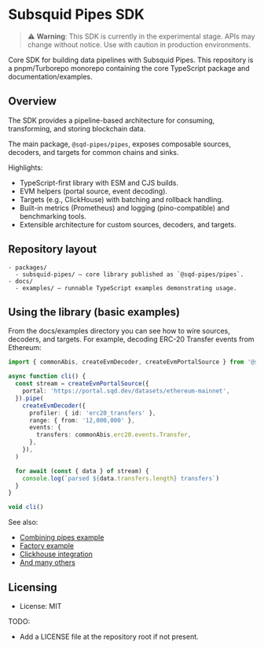 # Subsquid Pipes SDK

> ⚠️ **Warning**: This SDK is currently in the experimental stage.
> APIs may change without notice.
> Use with caution in production environments.

Core SDK for building data pipelines with Subsquid Pipes. This repository is a pnpm/Turborepo monorepo containing the core TypeScript package and documentation/examples.

## Overview

The SDK provides a pipeline-based architecture for consuming, transforming, and storing blockchain data. 

The main package, `@sqd-pipes/pipes`, exposes composable sources, decoders, and targets for common chains and sinks.

Highlights:
- TypeScript-first library with ESM and CJS builds.
- EVM helpers (portal source, event decoding).
- Targets (e.g., ClickHouse) with batching and rollback handling.
- Built-in metrics (Prometheus) and logging (pino-compatible) and benchmarking tools.
- Extensible architecture for custom sources, decoders, and targets.


## Repository layout

```
- packages/
  - subsquid-pipes/ — core library published as `@sqd-pipes/pipes`.
- docs/
  - examples/ — runnable TypeScript examples demonstrating usage.
```

## Using the library (basic examples)

From the docs/examples directory you can see how to wire sources, decoders, and targets.
For example, decoding ERC-20 Transfer events from Ethereum:

```ts
import { commonAbis, createEvmDecoder, createEvmPortalSource } from '@sqd-pipes/pipes/evm'

async function cli() {
  const stream = createEvmPortalSource({
    portal: 'https://portal.sqd.dev/datasets/ethereum-mainnet',
  }).pipe(
    createEvmDecoder({
      profiler: { id: 'erc20_transfers' },
      range: { from: '12,000,000' },
      events: {
        transfers: commonAbis.erc20.events.Transfer,
      },
    }),
  )

  for await (const { data } of stream) {
    console.log(`parsed ${data.transfers.length} transfers`)
  }
}

void cli()
```

See also:
- [Combining pipes example](./docs/examples/02.combining-pipes.example.ts)
- [Factory example](./docs/examples/03.factory.example.ts)
- [Clickhouse integration](./docs/examples/04.clickhouse.example.ts)
- [And many others](./docs/examples)

## Licensing

- License: MIT

TODO:
- Add a LICENSE file at the repository root if not present.